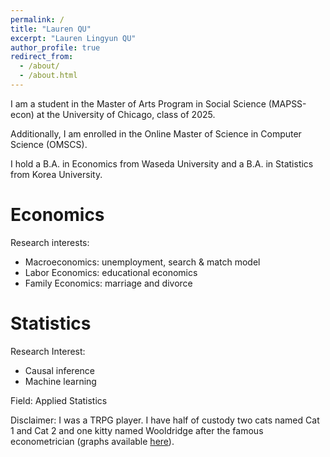 ```yaml
---
permalink: /
title: "Lauren QU"
excerpt: "Lauren Lingyun QU"
author_profile: true
redirect_from: 
  - /about/
  - /about.html
---
```

I am a student in the Master of Arts Program in Social Science (MAPSS-econ) at the University of Chicago, class of 2025. 

Additionally, I am enrolled in the Online Master of Science in Computer Science (OMSCS).

I hold a B.A. in Economics from Waseda University and a B.A. in Statistics from Korea University.

Economics
======
Research interests: 
- Macroeconomics: unemployment, search & match model
- Labor Economics: educational economics
- Family Economics: marriage and divorce

Statistics
======
Research Interest: 
- Causal inference
- Machine learning

Field: Applied Statistics

Disclaimer: I was a TRPG player. I have half of custody two cats named Cat 1 and Cat 2 and one kitty named Wooldridge after the famous econometrician (graphs available [here]()).
